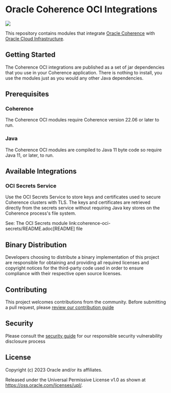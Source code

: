 <!--
  Copyright (c) 2000, 2023, Oracle and/or its affiliates.

  Licensed under the Universal Permissive License v 1.0 as shown at
  https://oss.oracle.com/licenses/upl.
-->

# Oracle Coherence OCI Integrations

<img src=https://oracle.github.io/coherence/assets/images/logo-red.png><img>

This repository contains modules that integrate [Oracle Coherence](https://coherence.community/index.html)
with [Oracle Cloud Infrastructure](https://www.oracle.com/cloud/).

## Getting Started

The Coherence OCI integrations are published as a set of jar dependencies that you use in your Coherence application.
There is nothing to install, you use the modules just as you would any other Java dependencies.

## Prerequisites

### Coherence
The Coherence OCI modules require Coherence version 22.06 or later to run.

### Java
The Coherence OCI modules are compiled to Java 11 byte code so require Java 11, or later, to run.


## Available Integrations

### OCI Secrets Service

Use the OCI Secrets Service to store keys and certificates used to secure Coherence clusters with TLS.
The keys and certificates are retrieved directly from the secrets service without requiring Java key stores on the Coherence process's file system.

See: The OCI Secrets module link:coherence-oci-secrets/README.adoc[README] file

## Binary Distribution
     
Developers choosing to distribute a binary implementation of this project are responsible for obtaining and providing all required licenses and copyright notices for the third-party code used in order to ensure compliance with their respective open source licenses.


## Contributing

This project welcomes contributions from the community. Before submitting a pull request, please [review our contribution guide](./CONTRIBUTING.md)

## Security

Please consult the [security guide](./SECURITY.md) for our responsible security vulnerability disclosure process

## License

Copyright (c) 2023 Oracle and/or its affiliates.

Released under the Universal Permissive License v1.0 as shown at
<https://oss.oracle.com/licenses/upl/>.